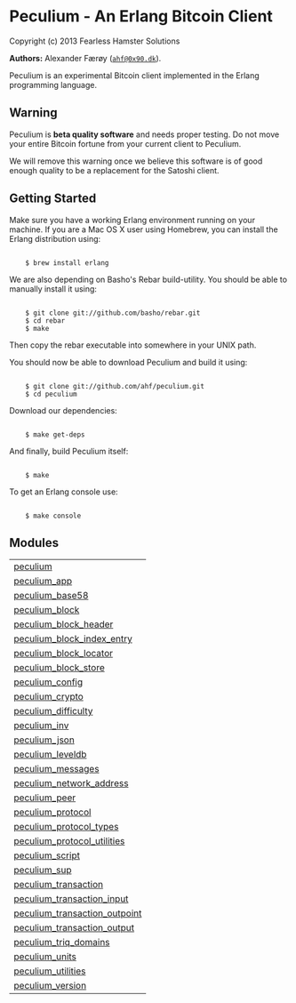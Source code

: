 

# Peculium - An Erlang Bitcoin Client #

Copyright (c) 2013 Fearless Hamster Solutions


__Authors:__ Alexander Færøy ([`ahf@0x90.dk`](mailto:ahf@0x90.dk)).

Peculium is an experimental Bitcoin client implemented in the Erlang programming language.

Warning
-------

Peculium is **beta quality software** and needs proper testing. Do not move your
entire Bitcoin fortune from your current client to Peculium.

We will remove this warning once we believe this software is of good enough
quality to be a replacement for the Satoshi client.

Getting Started
---------------

Make sure you have a working Erlang environment running on your machine. If you
are a Mac OS X user using Homebrew, you can install the Erlang distribution using:

```

    $ brew install erlang

```

We are also depending on Basho's Rebar build-utility. You should be able to
manually install it using:

```

    $ git clone git://github.com/basho/rebar.git
    $ cd rebar
    $ make

```

Then copy the rebar executable into somewhere in your UNIX path.

You should now be able to download Peculium and build it using:

```

    $ git clone git://github.com/ahf/peculium.git
    $ cd peculium

```

Download our dependencies:

```

    $ make get-deps

```

And finally, build Peculium itself:

```

    $ make

```

To get an Erlang console use:

```

    $ make console

```



## Modules ##


<table width="100%" border="0" summary="list of modules">
<tr><td><a href="peculium.md" class="module">peculium</a></td></tr>
<tr><td><a href="peculium_app.md" class="module">peculium_app</a></td></tr>
<tr><td><a href="peculium_base58.md" class="module">peculium_base58</a></td></tr>
<tr><td><a href="peculium_block.md" class="module">peculium_block</a></td></tr>
<tr><td><a href="peculium_block_header.md" class="module">peculium_block_header</a></td></tr>
<tr><td><a href="peculium_block_index_entry.md" class="module">peculium_block_index_entry</a></td></tr>
<tr><td><a href="peculium_block_locator.md" class="module">peculium_block_locator</a></td></tr>
<tr><td><a href="peculium_block_store.md" class="module">peculium_block_store</a></td></tr>
<tr><td><a href="peculium_config.md" class="module">peculium_config</a></td></tr>
<tr><td><a href="peculium_crypto.md" class="module">peculium_crypto</a></td></tr>
<tr><td><a href="peculium_difficulty.md" class="module">peculium_difficulty</a></td></tr>
<tr><td><a href="peculium_inv.md" class="module">peculium_inv</a></td></tr>
<tr><td><a href="peculium_json.md" class="module">peculium_json</a></td></tr>
<tr><td><a href="peculium_leveldb.md" class="module">peculium_leveldb</a></td></tr>
<tr><td><a href="peculium_messages.md" class="module">peculium_messages</a></td></tr>
<tr><td><a href="peculium_network_address.md" class="module">peculium_network_address</a></td></tr>
<tr><td><a href="peculium_peer.md" class="module">peculium_peer</a></td></tr>
<tr><td><a href="peculium_protocol.md" class="module">peculium_protocol</a></td></tr>
<tr><td><a href="peculium_protocol_types.md" class="module">peculium_protocol_types</a></td></tr>
<tr><td><a href="peculium_protocol_utilities.md" class="module">peculium_protocol_utilities</a></td></tr>
<tr><td><a href="peculium_script.md" class="module">peculium_script</a></td></tr>
<tr><td><a href="peculium_sup.md" class="module">peculium_sup</a></td></tr>
<tr><td><a href="peculium_transaction.md" class="module">peculium_transaction</a></td></tr>
<tr><td><a href="peculium_transaction_input.md" class="module">peculium_transaction_input</a></td></tr>
<tr><td><a href="peculium_transaction_outpoint.md" class="module">peculium_transaction_outpoint</a></td></tr>
<tr><td><a href="peculium_transaction_output.md" class="module">peculium_transaction_output</a></td></tr>
<tr><td><a href="peculium_triq_domains.md" class="module">peculium_triq_domains</a></td></tr>
<tr><td><a href="peculium_units.md" class="module">peculium_units</a></td></tr>
<tr><td><a href="peculium_utilities.md" class="module">peculium_utilities</a></td></tr>
<tr><td><a href="peculium_version.md" class="module">peculium_version</a></td></tr></table>


